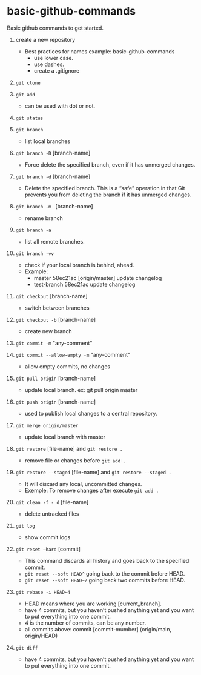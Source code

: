 # basic-github-commands
Basic github commands to get started.

1. create a new repository
    - Best practices for names example: ​​basic-github-commands
        * use lower case.
        * use dashes.
        * create a .gitignore

2. `git clone`

3. `git add`
    * can be used with dot or not.            

4. `git status`  

5. `git branch`
    * list local branches

6. `git branch -D` [branch-name]
    * Force delete the specified branch, even if it has unmerged changes. 

7. `git branch -d` [branch-name]
    * Delete the specified branch. This is a “safe” operation in that Git prevents you from deleting the branch if it has unmerged changes.

8. `git branch -m ` [branch-name] 
    * rename branch

9. `git branch -a`
    * list all remote branches.

10. `git branch -vv`
    * check if your local branch is behind, ahead. 
    * Example:   
        - master       58ec21ac [origin/master] update changelog
        - test-branch  58ec21ac update changelog

11. `git checkout` [branch-name]
    * switch between branches

12. `git checkout -b` [branch-name]
    * create new branch 

13. `git commit -m` "any-comment"

14. `git commit --allow-empty -m` "any-comment"
    * allow empty commits, no changes

15. `git pull origin` [branch-name]
    * update local branch. ex: git pull origin master

16. `git push origin` [branch-name]
    * used to publish local changes to a central repository.

17. `git merge origin/master`
    * update local branch with master   

18. `git restore` [file-name] and `git restore .` 
    * remove file or changes before `git add .`  

19. `git restore --staged` [file-name] and `git restore --staged .`
    * It will discard any local, uncommitted changes. 
    * Exemple: To remove changes after execute `git add .`  

18. `git clean -f - d` [file-name]     
    * delete untracked files

20. `git log`
    * show commit logs     

21. `git reset –hard` [commit]    
    * This command discards all history and goes back to the specified commit.
    * `git reset --soft HEAD^` going back to the commit before HEAD.
    * `git reset --soft HEAD~2` going back two commits before HEAD.

22. `git rebase -i HEAD~4` 
    * HEAD means where you are working [current_branch].
    * have 4 commits, but you haven’t pushed anything yet and you want to put everything into one commit.
    * 4 is the number of commits, can be any number.
    * all commits above: commit [commit-mumber] (origin/main, origin/HEAD)

23. `git diff`
    * have 4 commits, but you haven’t pushed anything yet and you want to put everything into one commit.
